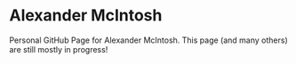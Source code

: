# Alexander McIntosh

Personal GitHub Page for Alexander McIntosh.
This page (and many others) are still mostly in progress!
